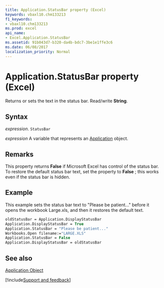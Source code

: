 ```yaml
---
title: Application.StatusBar property (Excel)
keywords: vbaxl10.chm133213
f1_keywords:
- vbaxl10.chm133213
ms.prod: excel
api_name:
- Excel.Application.StatusBar
ms.assetid: 91b043d7-b320-da4b-bdc7-3be1e1ffe3c6
ms.date: 06/08/2017
localization_priority: Normal
---
```



# Application.StatusBar property (Excel)

Returns or sets the text in the status bar. Read/write  **String**.


## Syntax

_expression_. `StatusBar`

_expression_ A variable that represents an [Application](Excel.Application-graph-property.md) object.


## Remarks

This property returns  **False** if Microsoft Excel has control of the status bar. To restore the default status bar text, set the property to **False** ; this works even if the status bar is hidden.


## Example

This example sets the status bar text to "Please be patient..." before it opens the workbook Large.xls, and then it restores the default text.


```vb
oldStatusBar = Application.DisplayStatusBar 
Application.DisplayStatusBar = True 
Application.StatusBar = "Please be patient..." 
Workbooks.Open filename:="LARGE.XLS" 
Application.StatusBar = False 
Application.DisplayStatusBar = oldStatusBar
```


## See also


[Application Object](Excel.Application(object).md)

[!include[Support and feedback](~/includes/feedback-boilerplate.md)]
